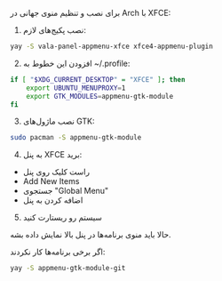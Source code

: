 برای نصب و تنظیم منوی جهانی در Arch با XFCE:

1. نصب پکیج‌های لازم:
```bash
yay -S vala-panel-appmenu-xfce xfce4-appmenu-plugin
```

2. افزودن این خطوط به ~/.profile:
```bash
if [ "$XDG_CURRENT_DESKTOP" = "XFCE" ]; then
    export UBUNTU_MENUPROXY=1
    export GTK_MODULES=appmenu-gtk-module
fi
```

3. نصب ماژول‌های GTK:
```bash
sudo pacman -S appmenu-gtk-module
```

4. به پنل XFCE برید:
- راست کلیک روی پنل
- Add New Items
- جستجوی "Global Menu"
- اضافه کردن به پنل

5. سیستم رو ریستارت کنید

حالا باید منوی برنامه‌ها در پنل بالا نمایش داده بشه.

اگر برخی برنامه‌ها کار نکردند:
```bash
yay -S appmenu-gtk-module-git
```
